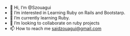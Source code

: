- 👋 Hi, I’m @Szouagui
- 👀 I’m interested in Learning Ruby on Rails and Bootstarp.
- 🌱 I’m currently learning Ruby.
- 💞️ I’m looking to collaborate on ruby projects
- 📫 How to reach me saidzouagui@gmail.com

<!---
Szouagui/Szouagui is a ✨ special ✨ repository because its `README.md` (this file) appears on your GitHub profile.
You can click the Preview link to take a look at your changes.
--->

